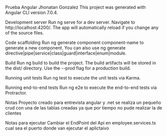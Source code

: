 Prueba Angular Jhonatan Gonzalez
This project was generated with Angular CLI version 7.0.4.

Development server
Run ng serve for a dev server. Navigate to http://localhost:4200/. The app will automatically reload if you change any of the source files.

Code scaffolding
Run ng generate component component-name to generate a new component. You can also use ng generate directive|pipe|service|class|guard|interface|enum|module.

Build
Run ng build to build the project. The build artifacts will be stored in the dist/ directory. Use the --prod flag for a production build.

Running unit tests
Run ng test to execute the unit tests via Karma.

Running end-to-end tests
Run ng e2e to execute the end-to-end tests via Protractor.

Notas
Proyecto creado para entrevista angular y .net se realiza un pequeño crud con una de las tablas creadas ya que por tiempo no pude realizar la de clientes

Notas para ejecutar
Cambiar el EndPoint del Api en employee.services.ts cual sea el puerto donde van ejecutar el aplictaivo
